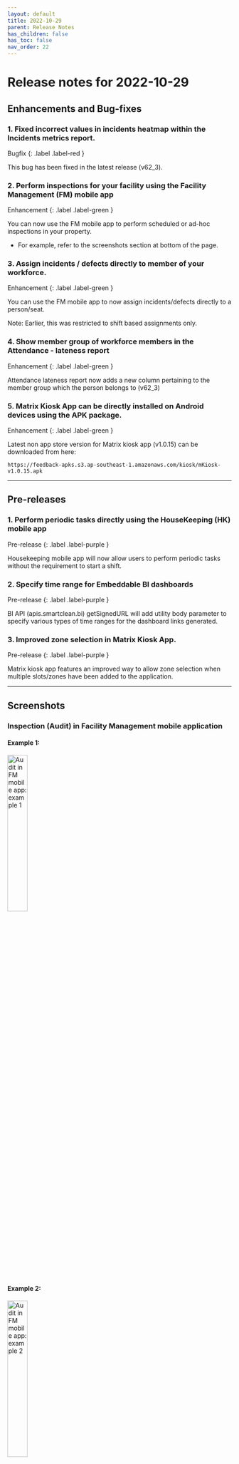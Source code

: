 ```yaml
---
layout: default
title: 2022-10-29
parent: Release Notes
has_children: false
has_toc: false
nav_order: 22
---
```


# Release notes for 2022-10-29


## Enhancements and Bug-fixes


### 1. Fixed incorrect values in incidents heatmap within the Incidents metrics report.
Bugfix
{: .label .label-red }

This bug has been fixed in the latest release (v62_3).


### 2. Perform inspections for your facility using the Facility Management (FM) mobile app
Enhancement
{: .label .label-green }

You can now use the FM mobile app to perform scheduled or ad-hoc inspections in your property.
- For example, refer to the screenshots section at bottom of the page.


### 3. Assign incidents / defects directly to member of your workforce. 
Enhancement
{: .label .label-green }

You can use the FM mobile app to now assign incidents/defects directly to a person/seat. 

Note: Earlier, this was restricted to shift based assignments only.


### 4. Show member group of workforce members in the Attendance - lateness report  
Enhancement
{: .label .label-green }

Attendance lateness report now adds a new column pertaining to the member group which the person belongs to (v62_3)


### 5. Matrix Kiosk App can be directly installed on Android devices using the APK package. 
Enhancement
{: .label .label-green }

Latest non app store version for Matrix kiosk app (v1.0.15) can be downloaded from here:

`https://feedback-apks.s3.ap-southeast-1.amazonaws.com/kiosk/mKiosk-v1.0.15.apk`

---

## Pre-releases

### 1. Perform periodic tasks directly using the HouseKeeping (HK) mobile app
Pre-release
{: .label .label-purple }

Housekeeping mobile app will now allow users to perform periodic tasks without the requirement to start a shift.


### 2. Specify time range for Embeddable BI dashboards
Pre-release
{: .label .label-purple }

BI API (apis.smartclean.bi) getSignedURL will add utility body parameter to specify various types of time ranges for the dashboard links generated.


### 3. Improved zone selection in Matrix Kiosk App.
Pre-release
{: .label .label-purple }

Matrix kiosk app features an improved way to allow zone selection when multiple slots/zones have been added to the application.

---

## Screenshots

### Inspection (Audit) in Facility Management mobile application

#### Example 1:

<img alt="Audit in FM mobile app: example 1" src="https://www.smartclean.io/matrix/images/auditsFM-1.jpg" title="Audit in Facility Management mobile application: Example 1" width="30%"/>


#### Example 2:

<img alt="Audit in FM mobile app: example 2" src="https://www.smartclean.io/matrix/images/auditsFM-2.jpg" title="Audit in Facility Management mobile application: Example 2" width="30%"/>
